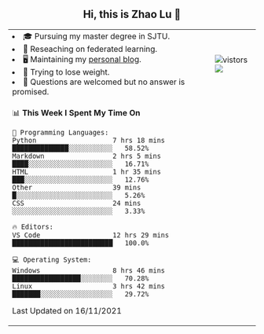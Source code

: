 <h2 align="center"> Hi, this is Zhao Lu 👋</h2>

<table style="overflow:hidden;">
    <tr> 
        <td>
            <li>🎓 Pursuing my master degree in SJTU.</li>
            <li>🌱 Reseaching on federated learning.</li>
            <li>🖥️ Maintaining my <a href="https://ifarewell.xyz">personal blog</a>.</li>
            <li>💪 Trying to lose weight.</li>
            <li>💬 Questions are welcomed but no answer is promised.</li> 
        </td>
        <td>
            <img src="https://visitor-badge.glitch.me/badge?page_id=ifarewell" alt="vistors" />
        <br>
          <img src="https://github-readme-stats.vercel.app/api?username=ifarewell&theme=graywhite&hide=prs,contribs&show_icons=true&hide_border=true&icon_color=CE1D2D&text_color=718096&bg_color=ffffff&hide_title=true" />
        </td>
    </tr>
    <tr>
        <td colspan="2">
            
<!--START_SECTION:waka-->
📊 **This Week I Spent My Time On** 

```text
💬 Programming Languages: 
Python                   7 hrs 18 mins       ██████████████░░░░░░░░░░░   58.52% 
Markdown                 2 hrs 5 mins        ████░░░░░░░░░░░░░░░░░░░░░   16.71% 
HTML                     1 hr 35 mins        ███░░░░░░░░░░░░░░░░░░░░░░   12.76% 
Other                    39 mins             █░░░░░░░░░░░░░░░░░░░░░░░░   5.26% 
CSS                      24 mins             ░░░░░░░░░░░░░░░░░░░░░░░░░   3.33%

🔥 Editors: 
VS Code                  12 hrs 29 mins      █████████████████████████   100.0%

💻 Operating System: 
Windows                  8 hrs 46 mins       █████████████████░░░░░░░░   70.28% 
Linux                    3 hrs 42 mins       ███████░░░░░░░░░░░░░░░░░░   29.72%

```


 Last Updated on 16/11/2021
<!--END_SECTION:waka-->
            
</td></tr>
</table>

